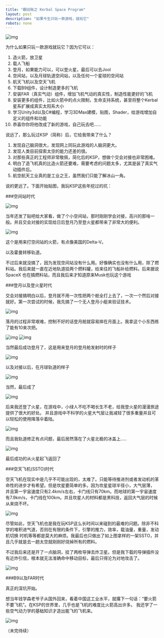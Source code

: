 ```yaml
---
title: "翻旧账之 Kerbal Space Program"
layout: post
description: "如果今生只玩一款游戏，就玩它"
robots: none
---
```


![img](http://i5.tietuku.com/efa771304030642b.png)

为什么如果只玩一款游戏就玩它？因为它可以：

1. 造火箭，放卫星
2. 载人飞船
3. 登月，如果能力可以，可以登火星，最后可以去Jool
4. 空间站，以及月球轨道空间站，以及任何一个星球的空间站
5. 航天飞机以及空天飞机
6. 下载B9组件，设计制造更多的飞机
7. 安装FAR（真实气动）组件，增加飞机气动的真实性，制造性能更好的飞机
8. 安装更多的组件，比如火箭中的点火限制，生命支持系统，甚至将整个Kerbal星系扩展成真实太阳系大小
9. 学习Unity3d以及C#编程，学习3DMax建模，贴图，Shader，给游戏增加自定义的组件和功能
10. 恭喜你你将他改成了新的游戏，自己玩去吧......

说远了，那么玩过KSP（简称）后，它给我带来了什么？

1. 发现自己脑洞很大，发现网上同玩此游戏的人脑洞更大。
2. 发现人类目前探索太空的能力还差的很。
3. 对那些真正的工程师非常敬佩，简化后的KSP，想做个交会对接也非常困难。
4. 明白了造飞机真的比造火箭还要难，需要考虑的问题太多，尤其是装了真实气动插件后。
5. 航空航天工业真的是工业之王，虽然我们只能了解冰山一角。

说的更远了。下面开始贴图，我玩KSP这些年挖过的坑：

###空间站时代

![img](http://imgsrc.baidu.com/forum/w%3D580%3Bcp%3Dtieba%2C10%2C403%3Bap%3D%BF%B2%B0%CD%C0%AD%CC%AB%BF%D5%BC%C6%BB%AE%B0%C9%2C90%2C411/sign=30a701a92cdda3cc0be4b82831d25a71/d31cefc451da81cb424a1bfb5066d016082431ce.jpg)

当年还发了贴吧给大家看，做了个小空间站，那时刚刚学会对接，高兴的那啥一般。并且交会对接的实现给日后登月乃至登火星都带来了非常大的便利。

![img](http://imgsrc.baidu.com/forum/w%3D580%3Bcp%3Dtieba%2C10%2C403%3Bap%3D%BF%B2%B0%CD%C0%AD%CC%AB%BF%D5%BC%C6%BB%AE%B0%C9%2C90%2C411/sign=17aef393013b5bb5bed720f606e8b649/3f46a50a304e251faa5016c0a586c9177e3e53d1.jpg)

这个是用来打空间站的火箭，有点像美国的Delta-V。

以及霍曼转移轨道。

不过后来就没搞了，因为发现空间站没有什么用。好像确实也没有什么用，除了燃料站。我后来就一直在近地轨道挂两个燃料罐，给来往的飞船补给燃料。后来据说SpaceX
也在搞燃料站，而且我后来才知道原来Musk也玩这个游戏

###登月以及登火星时代

交会对接搞明白以后，登月就不用一次性把两个舱全打上去了，一次一个然后对接就好。第一次尝试的时候，我先搞了一个无人登月小艇来验证技术。

![img](http://i5.tietuku.com/3c3a4768dd8d8e7f.png)

落月的过程非常艰难，控制不好的话登月舱就容易摔在月面上。我拿这个小东西练了能有10来次把。

![img](http://i5.tietuku.com/4af670fa7cc4534f.png)
![img](http://i5.tietuku.com/227b23aa740e09bb.png)

当然最后成功登月了，这是用来登月的登月舱发射时的样子

![img](http://i5.tietuku.com/e713f4779fa33d32.png)

以及对接以后，在月球轨道的样子

![img](http://i5.tietuku.com/f5f6d002a6933794.png)

当然，最后成了

![img](http://i12.tietuku.com/3536ac46f507214e.png)

后来我还登了火星，在游戏中，小绿人不吃不喝长生不老，给我登火星的漫漫旅途提供了很大的好处。
并且游戏中不科学的火星大气层让我减轻了很多重量并且可以轻松的使用降落伞着陆。

![img](http://i5.tietuku.com/52867bbbfb78d479.jpg)

而且我轨道修正有点问题，最后居然落在了火星北极的冰盖上.....

![img](http://i5.tietuku.com/df88ea8f9650fa4a.png)

最后成功的从火星起飞返回了

###空天飞机(SSTO)时代

空天飞机在现实中是几乎不可能出现的，太难了。只能等待推进剂或者发动机的革命性的进步才有希望。但是坎星要简单的多。因为坎星星球半径小，大气层薄，
并且第一宇宙速度只有2.4km/s左右，卡门线只有70km。而地球的第一宇宙速度有7.9km/s，卡门线在100km。并且坎星人的材料都是黑科技，返回大气层的时候从来烧不坏。

![img](http://i5.tietuku.com/7d0cdeff799be728.png)

尽管如此，空天飞机也是我在玩KSP这么长时间以来碰到的最难的问题。除非不科学的堆积进气道，否则在有限的条件下，引擎的推力，效率，载油量，重量，发动机切换
时机等等都是莫大的麻烦。我最后也只做出了如上图拿样的一架SSTO，并且几乎就是去一趟太空就刚刚好烧掉所有的燃料。

不过我后来还是开了一点脑洞，挂了两枚导弹去炸卫星。但是我下载的导弹插件没有近炸引信，根本就无法准确命中移动目标，最后只得沦为对地攻击了。

![img](http://i5.tietuku.com/955c1c7c641fa52b.png)

###B9以及FAR时代

真正的深坑开始。

想当年钱学森老爷子从国外回来，看着中国这工业水平，就撂下一句话：“要火箭不要飞机”。在KSP的世界里，几乎也是飞机的难度比火箭高出许多。
我还学了一些空气动力学的基础知识才造出能飞的飞机来。

![img](http://i12.tietuku.com/dee2986b1853b375.png)

（未完待续）